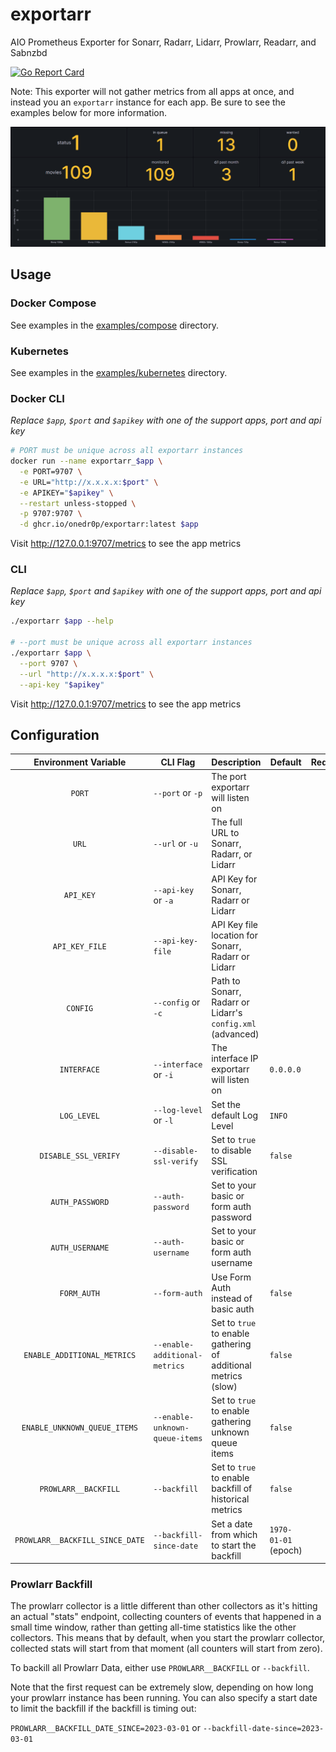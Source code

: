 # exportarr

AIO Prometheus Exporter for Sonarr, Radarr, Lidarr, Prowlarr, Readarr, and Sabnzbd

[![Go Report Card](https://goreportcard.com/badge/github.com/onedr0p/exportarr)](https://goreportcard.com/report/github.com/onedr0p/exportarr)

Note: This exporter will not gather metrics from all apps at once, and instead you an `exportarr` instance for each app. Be sure to see the examples below for more information.

![image](.github/images/dashboard-1.png)

## Usage

### Docker Compose

See examples in the [examples/compose](./examples/compose/) directory.

### Kubernetes

See examples in the [examples/kubernetes](./examples/kubernetes/) directory.

### Docker CLI

_Replace `$app`, `$port` and `$apikey` with one of the support apps, port and api key_

```sh
# PORT must be unique across all exportarr instances
docker run --name exportarr_$app \
  -e PORT=9707 \
  -e URL="http://x.x.x.x:$port" \
  -e APIKEY="$apikey" \
  --restart unless-stopped \
  -p 9707:9707 \
  -d ghcr.io/onedr0p/exportarr:latest $app
```

Visit http://127.0.0.1:9707/metrics to see the app metrics

### CLI

_Replace `$app`, `$port` and `$apikey` with one of the support apps, port and api key_

```sh
./exportarr $app --help

# --port must be unique across all exportarr instances
./exportarr $app \
  --port 9707 \
  --url "http://x.x.x.x:$port" \
  --api-key "$apikey"
```

Visit http://127.0.0.1:9707/metrics to see the app metrics

## Configuration

| Environment Variable         | CLI Flag                       | Description                                                    | Default   | Required |
|:----------------------------:|--------------------------------|----------------------------------------------------------------|-----------|:--------:|
| `PORT`                       | `--port` or `-p`               | The port exportarr will listen on                              |           | ✅       |
| `URL`                        | `--url` or `-u`                | The full URL to Sonarr, Radarr, or Lidarr                      |           | ✅       |
| `API_KEY`                     | `--api-key` or `-a`            | API Key for Sonarr, Radarr or Lidarr                           |           | ❌       |
| `API_KEY_FILE`                | `--api-key-file`               | API Key file location for Sonarr, Radarr or Lidarr             |           | ❌       |
| `CONFIG`                     | `--config` or `-c`             | Path to Sonarr, Radarr or Lidarr's `config.xml` (advanced)     |           | ❌       |
| `INTERFACE`                  | `--interface` or `-i`          | The interface IP exportarr will listen on                      | `0.0.0.0` | ❌       |
| `LOG_LEVEL`                  | `--log-level` or `-l`          | Set the default Log Level                                      | `INFO`    | ❌       |
| `DISABLE_SSL_VERIFY`         | `--disable-ssl-verify`         | Set to `true` to disable SSL verification                      | `false`   | ❌       |
| `AUTH_PASSWORD`        | `--auth-password`        | Set to your basic or form auth password                                |           | ❌       |
| `AUTH_USERNAME`        | `--auth-username`        | Set to your basic or form auth username                                |           | ❌       |
| `FORM_AUTH`            | `--form-auth`            | Use Form Auth instead of basic auth                                        | `false` | ❌       |
| `ENABLE_ADDITIONAL_METRICS`  | `--enable-additional-metrics`  | Set to `true` to enable gathering of additional metrics (slow) | `false`   | ❌       |
| `ENABLE_UNKNOWN_QUEUE_ITEMS` | `--enable-unknown-queue-items` | Set to `true` to enable gathering unknown queue items          | `false`   | ❌       |
| `PROWLARR__BACKFILL`         | `--backfill`                   | Set to `true` to enable backfill of historical metrics         | `false`   | ❌                |
| `PROWLARR__BACKFILL_SINCE_DATE` | `--backfill-since-date`      | Set a date from which to start the backfill                    | `1970-01-01` (epoch) | ❌                |

### Prowlarr Backfill

The prowlarr collector is a little different than other collectors as it's hitting an actual "stats" endpoint, collecting counters of events that happened in a small time window, rather than getting all-time statistics like the other collectors. This means that by default, when you start the prowlarr collector, collected stats will start from that moment (all counters will start from zero).

To backill all Prowlarr Data, either use `PROWLARR__BACKFILL` or `--backfill`.

Note that the first request can be extremely slow, depending on how long your prowlarr instance has been running. You can also specify a start date to limit the backfill if the backfill is timing out:

`PROWLARR__BACKFILL_DATE_SINCE=2023-03-01` or `--backfill-date-since=2023-03-01`
